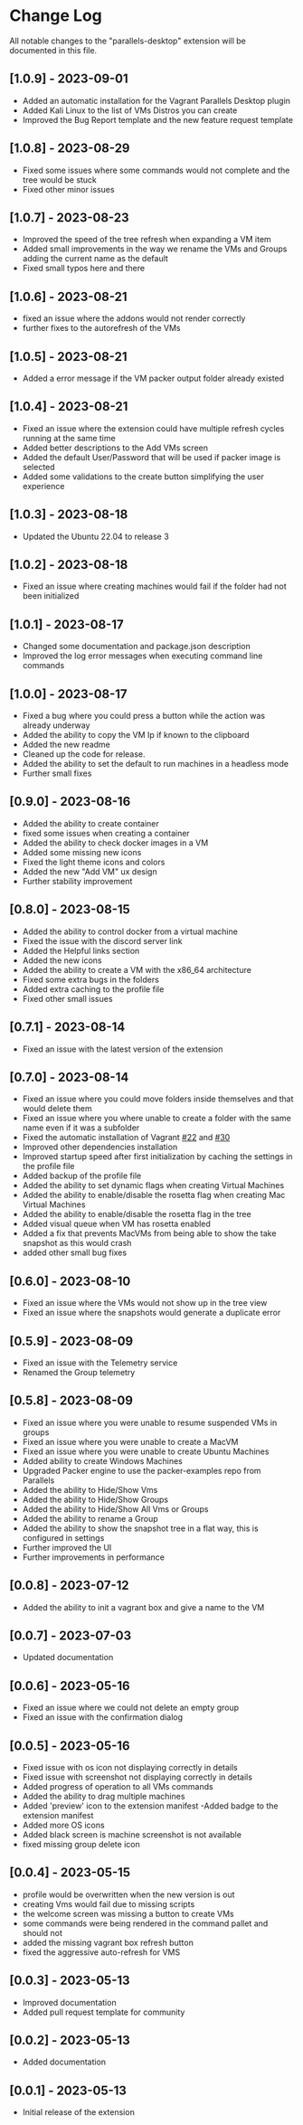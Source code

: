 # Change Log

All notable changes to the "parallels-desktop" extension will be documented in this file.

## [1.0.9] - 2023-09-01

* Added an automatic installation for the Vagrant Parallels Desktop plugin
* Added Kali Linux to the list of VMs Distros you can create
* Improved the Bug Report template and the new feature request template

## [1.0.8] - 2023-08-29

* Fixed some issues where some commands would not complete and the tree would be stuck
* Fixed other minor issues

## [1.0.7] - 2023-08-23

* Improved the speed of the tree refresh when expanding a VM item
* Added small improvements in the way we rename the VMs and Groups adding the current name as the default
* Fixed small typos here and there

## [1.0.6] - 2023-08-21

* fixed an issue where the addons would not render correctly
* further fixes to the autorefresh of the VMs

## [1.0.5] - 2023-08-21

* Added a error message if the VM packer output folder already existed

## [1.0.4] - 2023-08-21

* Fixed an issue where the extension could have multiple refresh cycles running at the same time
* Added better descriptions to the Add VMs screen
* Added the default User/Password that will be used if packer image is selected
* Added some validations to the create button simplifying the user experience

## [1.0.3] - 2023-08-18

* Updated the Ubuntu 22.04 to release 3
  
## [1.0.2] - 2023-08-18

* Fixed an issue where creating machines would fail if the folder had not been initialized

## [1.0.1] - 2023-08-17

* Changed some documentation and package.json description
* Improved the log error messages when executing command line commands

## [1.0.0] - 2023-08-17

* Fixed a bug where you could press a button while the action was already underway
* Added the ability to copy the VM Ip if known to the clipboard
* Added the new readme
* Cleaned up the code for release.
* Added the ability to set the default to run machines in a headless mode
* Further small fixes

## [0.9.0] - 2023-08-16

* Added the ability to create container
* fixed some issues when creating a container
* Added the ability to check docker images in a VM
* Added some missing new icons
* Fixed the light theme icons and colors
* Added the new "Add VM" ux design
* Further stability improvement
  
## [0.8.0] - 2023-08-15

* Added the ability to control docker from a virtual machine
* Fixed the issue with the discord server link
* Added the Helpful links section
* Added the new icons
* Added the ability to create a VM with the x86_64 architecture
* Fixed some extra bugs in the folders
* Added extra caching to the profile file
* Fixed other small issues

## [0.7.1] - 2023-08-14

* Fixed an issue with the latest version of the extension

## [0.7.0] - 2023-08-14

* Fixed an issue where you could move folders inside themselves and that would delete them
* Fixed an issue where you where unable to create a folder with the same name even if it was a subfolder
* Fixed the automatic installation of Vagrant [#22](https://github.com/Parallels/parallels-vscode-extension/issues/22) and [#30](https://github.com/Parallels/parallels-vscode-extension/issues/30)
* Improved other dependencies installation
* Improved startup speed after first initialization by caching the settings in the profile file
* Added backup of the profile file
* Added the ability to set dynamic flags when creating Virtual Machines
* Added the ability to enable/disable the rosetta flag when creating Mac Virtual Machines
* Added the ability to enable/disable the rosetta flag in the tree
* Added visual queue when VM has rosetta enabled
* Added a fix that prevents MacVMs from being able to show the take snapshot as this would crash
* added other small bug fixes

## [0.6.0] - 2023-08-10

* Fixed an issue where the VMs would not show up in the tree view
* Fixed an issue where the snapshots would generate a duplicate error

## [0.5.9] - 2023-08-09

* Fixed an issue with the Telemetry service
* Renamed the Group telemetry
  
## [0.5.8] - 2023-08-09

* Fixed an issue where you were unable to resume suspended VMs in groups
* Fixed an issue where you were unable to create a MacVM
* Fixed an issue where you were unable to create Ubuntu Machines
* Added ability to create Windows Machines
* Upgraded Packer engine to use the packer-examples repo from Parallels
* Added the ability to Hide/Show Vms
* Added the ability to Hide/Show Groups
* Added the ability to Hide/Show All Vms or Groups
* Added the ability to rename a Group
* Added the ability to show the snapshot tree in a flat way, this is configured in settings
* Further improved the UI
* Further improvements in performance

## [0.0.8] - 2023-07-12

* Added the ability to init a vagrant box and give a name to the VM

## [0.0.7] - 2023-07-03

* Updated documentation

## [0.0.6] - 2023-05-16

* Fixed an issue where we could not delete an empty group
* Fixed an issue with the confirmation dialog

## [0.0.5] - 2023-05-16

* Fixed issue with os icon not displaying correctly in details
* Fixed issue with screenshot not displaying correctly in details
* Added progress of operation to all VMs commands
* Added the ability to drag multiple machines
* Added 'preview' icon to the extension manifest -Added badge to the extension manifest
* Added more OS icons
* Added black screen is machine screenshot is not available
* fixed missing group delete icon

## [0.0.4] - 2023-05-15

* profile would be overwritten when the new version is out
* creating Vms would fail due to missing scripts
* the welcome screen was missing a button to create VMs
* some commands were being rendered in the command pallet and should not
* added the missing vagrant box refresh button
* fixed the aggressive auto-refresh for VMS

## [0.0.3] - 2023-05-13

* Improved documentation
* Added pull request template for community

## [0.0.2] - 2023-05-13

* Added documentation
  
## [0.0.1] - 2023-05-13

* Initial release of the extension
